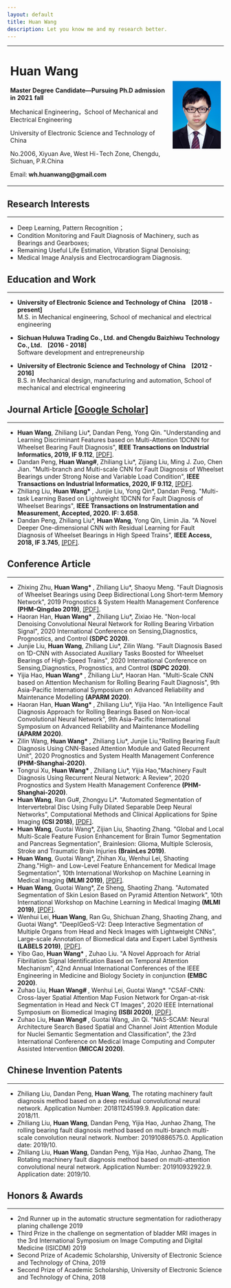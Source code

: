 ```yaml
---
layout: default
title: Huan Wang
description: Let you know me and my research better.
---
```


<table border="0">
  <tr>
    <td width="75%">
      <h1>Huan Wang</h1>
      <p><b>Master Degree Candidate—Pursuing Ph.D admission in 2021 fall</b></p>
      <p>Mechanical Engineering，School of Mechanical and Electrical Engineering</p>
      <p>University of Electronic Science and Technology of China</p>
      <p>No.2006, Xiyuan Ave, West Hi-Tech Zone, Chengdu, Sichuan, P.R.China</p>
      <p>Email: <b>wh.huanwang@gmail.com</b></p>
    </td>
    <td width="25%">
      <img src="image/WangHuan.jpg" width="100%">
    </td>
  </tr>
</table>

## Research Interests
* * *
* Deep Learning, Pattern Recognition；
* Condition Monitoring and Fault Diagnosis of Machinery, such as Bearings and Gearboxes;
* Remaining Useful Life Estimation, Vibration Signal Denoising;
* Medical Image Analysis and Electrocardiogram Diagnosis.

## Education and Work
* * *
* <b>University of Electronic Science and Technology of China &nbsp;&nbsp;&nbsp;[2018 - present]</b>   
M.S. in Mechanical engineering, School of mechanical and electrical engineering

* <b>Sichuan Huluwa Trading Co., Ltd. and Chengdu Baizhiwu Technology Co., Ltd. &nbsp;&nbsp;&nbsp;[2016 - 2018]</b>   
Software development and entrepreneurship

* <b>University of Electronic Science and Technology of China &nbsp;&nbsp;&nbsp;[2012 - 2016]</b>   
B.S. in Mechanical design, manufacturing and automation, School of mechanical and electrical engineering


## Journal Article [[Google Scholar]](https://scholar.google.com.hk/citations?user=Um0g-XMAAAAJ&hl=zh-CN&authuser=1)
* * *
* <b>Huan Wang</b>, Zhiliang Liu*, Dandan Peng, Yong Qin. "Understanding and Learning Discriminant Features based on Multi-Attention 1DCNN for Wheelset Bearing Fault Diagnosis", <b>IEEE Transactions on Industrial Informatics, 2019, IF 9.112</b>, [[PDF]](https://ieeexplore.ieee.org/stamp/stamp.jsp?tp=&arnumber=8911240).
* Dandan Peng, <b>Huan Wang#</b>, Zhiliang Liu*, Zijiang Liu, Ming J. Zuo, Chen Jian. "Multi-branch and Multi-scale CNN for Fault Diagnosis of Wheelset Bearings under Strong Noise and Variable Load Condition", <b>IEEE Transactions on Industrial Informatics, 2020, IF 9.112</b>, [[PDF]](https://ieeexplore.ieee.org/stamp/stamp.jsp?tp=&arnumber=8962243).
* Zhiliang Liu, <b>Huan Wang* </b>, Junjie Liu, Yong Qin*, Dandan Peng. "Multi-task Learning Based on Lightweight 1DCNN for Fault Diagnosis of Wheelset Bearings", <b>IEEE Transactions on Instrumentation and Measurement, Accepted, 2020. IF: 3.658</b>.
* Dandan Peng, Zhiliang Liu*, <b>Huan Wang</b>, Yong Qin, Limin Jia. "A Novel Deeper One-dimensional CNN with Residual Learning for Fault Diagnosis of Wheelset Bearings in High Speed Trains", <b>IEEE Access, 2018, IF 3.745</b>, [[PDF]](https://ieeexplore.ieee.org/stamp/stamp.jsp?tp=&arnumber=8584445).

## Conference Article
* * *
* Zhixing Zhu, <b>Huan Wang* </b>, Zhiliang Liu*, Shaoyu Meng. "Fault Diagnosis of Wheelset Bearings using Deep Bidirectional Long Short-term Memory Network", 2019 Prognostics & System Health Management Conference <b>(PHM-Qingdao 2019)</b>, [[PDF]](https://ieeexplore.ieee.org/stamp/stamp.jsp?tp=&arnumber=8942870).
* Haoran Han, <b>Huan Wang* </b>, Zhiliang Liu*, Zixiao He. "Non-local Denoising Convolutional Neural Network for Rolling Bearing Virbation Signal", 2020 International Conference on Sensing,Diagnostics, Prognostics, and Control <b>(SDPC 2020)</b>.
* Junjie Liu, <b>Huan Wang</b>, Zhiliang Liu*, Zilin Wang. "Fault Diagnosis Based on 1D-CNN with Associated Auxiliary Tasks Boosted for Wheelset Bearings of High-Speed Trains", 2020 International Conference on Sensing,Diagnostics, Prognostics, and Control <b>(SDPC 2020)</b>.
* Yijia Hao, <b>Huan Wang* </b>, Zhiliang Liu*, Haoran Han. "Multi-Scale CNN based on Attention Mechanism for Rolling Bearing Fault Diagnosis", 9th Asia-Pacific International Symposium on Advanced Reliability and Maintenance Modelling <b>(APARM 2020)</b>.
* Haoran Han, <b>Huan Wang* </b>, Zhiliang Liu*, Yijia Hao. "An Intelligence Fault Diagnosis Approach for Rolling Bearings Based on Non-local Convolutional Neural Network", 9th Asia-Pacific International Symposium on Advanced Reliability and Maintenance Modelling <b>(APARM 2020)</b>.
* Zilin Wang, <b>Huan Wang* </b>, Zhiliang Liu*, Junjie Liu,"Rolling Bearing Fault Diagnosis Using CNN-Based Attention Module and Gated Recurrent Unit", 2020 Prognostics and System Health Management Conference <b>(PHM-Shanghai-2020)</b>.
* Tongrui Xu, <b>Huan Wang* </b>, Zhiliang Liu*, Yijia Hao,"Machinery Fault Diagnosis Using Recurrent Neural Network: A Review", 2020 Prognostics and System Health Management Conference <b>(PHM-Shanghai-2020)</b>.
* <b>Huan Wang</b>, Ran Gu#, Zhongyu Li*. "Automated Segmentation of Intervertebral Disc Using Fully Dilated Separable Deep Neural Networks", Computational Methods and Clinical Applications for Spine Imaging <b>(CSI 2018)</b>, [[PDF]](https://link.springer.com/content/pdf/10.1007%2F978-3-030-13736-6_6.pdf).
* <b>Huan Wang</b>, Guotai Wang*, Zijian Liu, Shaoting Zhang. "Global and Local Multi-Scale Feature Fusion Enhancement for Brain Tumor Segmentation and Pancreas Segmentation", Brainlesion: Glioma, Multiple Sclerosis, Stroke and Traumatic Brain Injuries <b>(BrainLes 2019)</b>.
* <b>Huan Wang</b>, Guotai Wang*, Zhihan Xu, Wenhui Lei, Shaoting Zhang."High- and Low-Level Feature Enhancement for Medical Image Segmentation", 10th International Workshop on Machine Learning in Medical Imaging <b>(MLMI 2019)</b>, [[PDF]](https://link.springer.com/content/pdf/10.1007%2F978-3-030-32692-0_70.pdf).
* <b>Huan Wang</b>, Guotai Wang*, Ze Sheng, Shaoting Zhang. "Automated Segmentation of Skin Lesion Based on Pyramid Attention Network", 10th International Workshop on Machine Learning in Medical Imaging <b>(MLMI 2019)</b>, [[PDF]](https://link.springer.com/content/pdf/10.1007%2F978-3-030-32692-0_50.pdf).
* Wenhui Lei, <b>Huan Wang</b>, Ran Gu, Shichuan Zhang, Shaoting Zhang, and Guotai Wang*. "DeepIGeoS-V2: Deep Interactive Segmentation of Multiple Organs from Head and Neck Images with Lightweight CNNs", Large-scale Annotation of Biomedical data and Expert Label Synthesis <b>(LABELS 2019)</b>, [[PDF]](https://link.springer.com/content/pdf/10.1007%2F978-3-030-33642-4_7.pdf).
* Yibo Gao, <b>Huan Wang* </b>, Zuhao Liu. "A Novel Approach for Atrial Fibrillation Signal Identification Based on Temporal Attention Mechanism", 42nd Annual International Conferences of the IEEE Engineering in Medicine and Biology Society in conjunction <b>(EMBC 2020)</b>.
* Zuhao Liu, <b>Huan Wang# </b>, Wenhui Lei, Guotai Wang*. "CSAF-CNN: Cross-layer Spatial Attention Map Fusion Network for Organ-at-risk Segmentation in Head and Neck CT Images", 2020 IEEE International Symposium on Biomedical Imaging <b>(ISBI 2020)</b>, [[PDF]](https://ieeexplore.ieee.org/document/9098711). 
* Zuhao Liu, <b>Huan Wang# </b>, Guotai Wang, Jin Qi. "NAS-SCAM: Neural Architecture Search Based Spatial and Channel Joint Attention Module for Nuclei Semantic Segmentation and Classification", the 23rd International Conference on Medical Image Computing and Computer Assisted Intervention <b>(MICCAI 2020)</b>.

## Chinese Invention Patents
* * *
* Zhiliang Liu, Dandan Peng, <b>Huan Wang</b>, The rotating machinery fault diagnosis method based on a deep residual convolutional neural network. Application Number: 201811245199.9. Application date: 2018/11.
* Zhiliang Liu, <b>Huan Wang</b>, Dandan Peng, Yijia Hao, Junhao Zhang, The rolling bearing fault diagnosis method based on multi-branch multi-scale convolution neural network. Number: 201910886575.0. Application date: 2019/10.
* Zhiliang Liu, <b>Huan Wang</b>, Dandan Peng, Yijia Hao, Junhao Zhang, The Rotating machinery fault diagnosis method based on multi-attention convolutional neural network. Application Number: 201910932922.9. Application date: 2019/10.

## Honors & Awards
* * *
* 2nd Runner up in the automatic structure segmentation for radiotherapy planing challenge 2019
* Third Prize in the challenge on segmentation of bladder MRI images in the 3rd International Symposium on Image Computing and Digital Medicine (ISICDM) 2019
* Second Prize of Academic Scholarship, University of Electronic Science and Technology of China, 2019
* Second Prize of Academic Scholarship, University of Electronic Science and Technology of China, 2018

